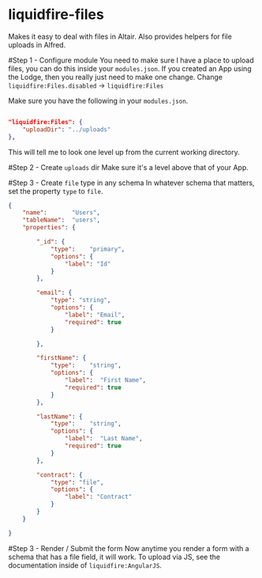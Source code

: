 liquidfire-files
================

Makes it easy to deal with files in Altair. Also provides helpers for file uploads in Alfred. 

#Step 1 - Configure module
You need to make sure I have a place to upload files, you can do this inside your `modules.json`. If you created an App using the Lodge, then
you really just need to make one change. Change `liquidfire:Files.disabled` -> `liquidfire:Files` 

Make sure you have the following in your `modules.json`.

```json

"liquidfire:Files": {
    "uploadDir": "../uploads"
},

```

This will tell me to look one level up from the current working directory.

#Step 2 - Create `uploads` dir
Make sure it's a level above that of your App.


#Step 3 - Create `file` type in any schema
In whatever schema that matters, set the property `type` to `file`.

```json
{
    "name":       "Users",
    "tableName":  "users",
    "properties": {

        "_id": {
            "type":    "primary",
            "options": {
                "label": "Id"
            }
        },

        "email": {
            "type": "string",
            "options": {
                "label": "Email",
                "required": true
            }

        },

        "firstName": {
            "type":    "string",
            "options": {
                "label":  "First Name",
                "required": true
            }
        },

        "lastName": {
            "type":    "string",
            "options": {
                "label":  "Last Name",
                "required": true
            }
        },

        "contract": {
            "type": "file",
            "options": {
                "label": "Contract"
            }
        }
    }

}


```

#Step 3 - Render / Submit the form
Now anytime you render a form with a schema that has a file field, it will work. To upload via JS, see the documentation inside of `liquidfire:AngularJS`.
